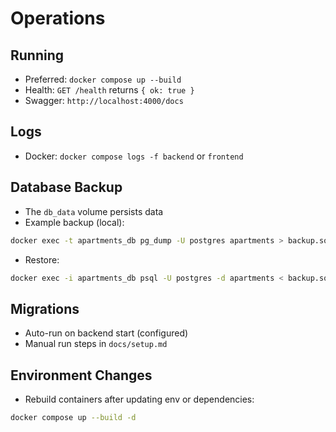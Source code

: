# Operations

## Running
- Preferred: `docker compose up --build`
- Health: `GET /health` returns `{ ok: true }`
- Swagger: `http://localhost:4000/docs`

## Logs
- Docker: `docker compose logs -f backend` or `frontend`

## Database Backup
- The `db_data` volume persists data
- Example backup (local):
```bash
docker exec -t apartments_db pg_dump -U postgres apartments > backup.sql
```
- Restore:
```bash
docker exec -i apartments_db psql -U postgres -d apartments < backup.sql
```

## Migrations
- Auto-run on backend start (configured)
- Manual run steps in `docs/setup.md`

## Environment Changes
- Rebuild containers after updating env or dependencies:
```bash
docker compose up --build -d
```